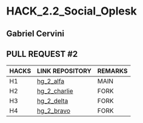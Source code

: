 # HACK_2.2_Social_Oplesk

## Gabriel Cervini

## PULL REQUEST #2

<hdr>

| HACKS | LINK REPOSITORY |REMARKS|
| ------ | ------ | ------ |
| H1 | [hg_2_alfa](https://github.com/Gabrielcg20/hg_2_alfa) |MAIN|
| H2 | [hg_2_charlie](https://github.com/Gabrielcg20/hg_2_charlie) |FORK|
| H3 | [hg_2_delta](https://github.com/Gabrielcg20/hg_2_delta) |FORK|
| H4 | [hg_2_bravo](https://github.com/Gabrielcg20/hg-2-bravo) |FORK|
